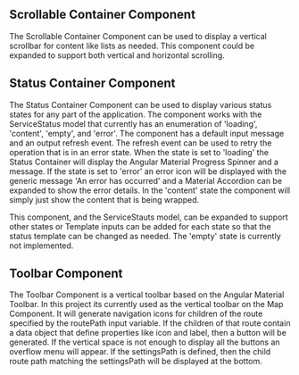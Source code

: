 ## Scrollable Container Component

The Scrollable Container Component can be used to display a vertical scrollbar for content like lists as needed. This component could be expanded to support both vertical and horizontal scrolling. 

## Status Container Component

The Status Container Component can be used to display various status states for any part of the application. The component works with the ServiceStatus model that currently has an enumeration of 'loading', 'content', 'empty', and 'error'. The component has a default input message and an output refresh event. The refresh event can be used to retry the operation that is in an error state. When the state is set to 'loading' the Status Container will display the Angular Material Progress Spinner and a message. If the state is set to 'error' an error icon will be displayed with the generic message 'An error has occurred' and a Material Accordion can be expanded to show the error details. In the 'content' state the component will simply just show the content that is being wrapped.

This component, and the ServiceStauts model, can be expanded to support other states or Template inputs can be added for each state so that the status template can be changed as needed. The 'empty' state is currently not implemented.

## Toolbar Component

The Toolbar Component is a vertical toolbar based on the Angular Material Toolbar. In this project its currently used as the vertical toolbar on the Map Component. It will generate navigation icons for children of the route specified by the routePath input variable. If the children of that route contain a data object that define properties like icon and label, then a button will be generated. If the vertical space is not enough to display all the buttons an overflow menu will appear. If the settingsPath is defined, then the child route path matching the settingsPath will be displayed at the bottom.
